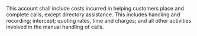 This account shall include costs incurred in helping customers place and complete calls, except directory assistance. This includes handling and recording; intercept; quoting rates, time and charges; and all other activities involved in the manual handling of calls.

